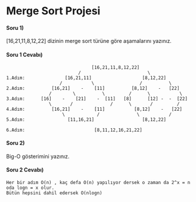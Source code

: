 # Merge Sort Projesi

#### Soru 1)
[16,21,11,8,12,22] dizinin merge sort türüne göre aşamalarını yazınız.

#### Soru 1 Cevabı)

```cadence
                                [16,21,11,8,12,22]
                           /                         \
1.Adım:               [16,21,11]                   [8,12,22]
                    /           \                 /          \
2.Adım:          [16,21]    -    [11]          [8,12]    -   [22]
                /        \          \         /      \           \
3.Adım:      [16]    -    [21]    -  [11]   [8]      [12] -  -  [22]   
                \       /              /      \       /         /
4.Adım:          [16,21]    -    [11]           [8,12]    -   [22]
                     \            /              \           /
5.Adım:                [11,16,21]                  [8,12,22]
                                  
6.Adım:                          [8,11,12,16,21,22]
```

#### Soru 2)
Big-O gösterimini yazınız.

#### Soru 2 Cevabı)

```cadence
Her bir adım O(n) , kaç defa O(n) yapılıyor dersek o zaman da 2^x = n  oda logn = x olur.
Bütün hepsini dahil edersek O(nlogn)

```
